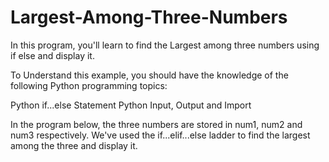 # Largest-Among-Three-Numbers

In this program, you'll learn to find the Largest among three numbers using if else and display it.

To Understand this example, you should have the knowledge of the following Python programming topics:

Python if...else Statement
Python Input, Output and Import

In the program below, the three numbers are stored in num1, num2 and num3 respectively. We've used the if...elif...else ladder to find the largest among the three and display it.

